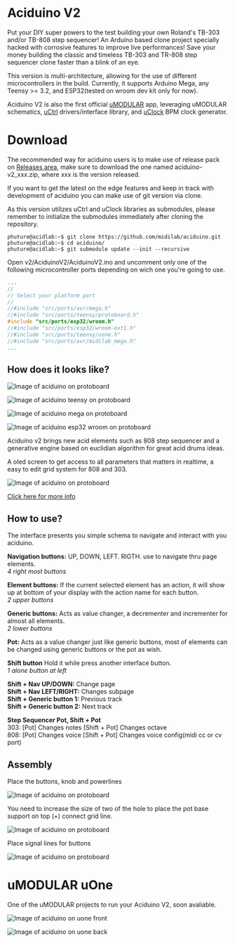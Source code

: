 # Aciduino V2

Put your DIY super powers to the test building your own Roland's TB-303 and/or TB-808 step sequencer! An Arduino based clone project specially hacked with corrosive features to improve live performances! Save your money building the classic and timeless TB-303 and TR-808 step sequencer clone faster than a blink of an eye.

This version is multi-architecture, allowing for the use of different microcontrollers in the build. Currently, it supports Arduino Mega, any Teensy >= 3.2, and ESP32(tested on wroom dev kit only for now).

Aciduino V2 is also the first official [uMODULAR](https://github.com/midilab/uMODULAR) app, leveraging uMODULAR schematics, [uCtrl](https://github.com/midilab/uCtrl) drivers/interface library, and [uClock](https://github.com/midilab/uClock) BPM clock generator.

# Download

The recommended way for aciduino users is to make use of release pack on [Releases area](https://github.com/midilab/aciduino/releases), make sure to download the one named aciduino-v2_xxx.zip, where xxx is the version released.  
  
If you want to get the latest on the edge features and keep in track with development of aciduino you can make use of git version via clone.  
  
As this version utilizes uCtrl and uClock libraries as submodules, please remember to initialize the submodules immediately after cloning the repository.  

```console
phuture@acidlab:~$ git clone https://github.com/midilab/aciduino.git
phuture@acidlab:~$ cd aciduino/
phuture@acidlab:~$ git submodule update --init --recursive
```  

Open v2/AciduinoV2/AciduinoV2.ino and uncomment only one of the following microcontroller ports depending on wich one you're going to use.

```c
...
//
// Select your platform port
//
//#include "src/ports/avr/mega.h"
//#include "src/ports/teensy/protoboard.h"
#include "src/ports/esp32/wroom.h"
//#include "src/ports/esp32/wroom-ext1.h"
//#include "src/ports/teensy/uone.h"
//#include "src/ports/avr/midilab_mega.h"
...
```

## How does it looks like?

![Image of aciduino on protoboard](https://raw.githubusercontent.com/midilab/aciduino/master/v2/hardware/imgs/aciduino_v2_teensy_bb.jpg)

![Image of aciduino teensy on protoboard](https://raw.githubusercontent.com/midilab/aciduino/master/v2/hardware/imgs/aciduino_lite_v2-teensy.png)

![Image of aciduino mega on protoboard](https://raw.githubusercontent.com/midilab/aciduino/master/v2/hardware/imgs/aciduino_v2-avr_mega_bb.png)

![Image of aciduino esp32 wroom on protoboard](https://raw.githubusercontent.com/midilab/aciduino/master/v2/hardware/imgs/aciduino_v2-esp32_bb.png)  

Aciduino v2 brings new acid elements such as 808 step sequencer and a generative engine based on euclidian algorithm for great acid drums ideas.

A oled screen to get access to all parameters that matters in realtime, a easy to edit grid system for 808 and 303.

![Image of aciduino on protoboard](https://raw.githubusercontent.com/midilab/aciduino/master/v2/hardware/imgs/aciduino-v2-808-grid.jpg)

[Click here for more info](https://github.com/midilab/aciduino/tree/master/v2/)

## How to use?

The interface presents you simple schema to navigate and interact with you aciduino.

**Navigation buttons:** UP, DOWN, LEFT. RIGTH. use to navigate thru page elements.  
*4 right most buttons*  

**Element buttons:** If the current selected element has an action, it will show up at bottom of your display with the action name for each button.  
*2 upper buttons*  

**Generic buttons:** Acts as value changer, a decrementer and incrementer for almost all elements.  
*2 lower buttons*  

**Pot:** Acts as a value changer just like generic buttons, most of elements can be changed using generic buttons or the pot as wish.  

**Shift button** Hold it while press another interface button.  
*1 alone button at left*  

**Shift + Nav UP/DOWN:** Change page  
**Shift + Nav LEFT/RIGHT:** Changes subpage  
**Shift + Generic button 1:** Previous track  
**Shift + Generic button 2:** Next track  

**Step Sequencer Pot, Shift + Pot**  
303: [Pot] Changes notes [Shift + Pot] Changes octave   
808: [Pot] Changes voice [Shift + Pot] Changes voice config(midi cc or cv port)  

## Assembly

Place the buttons, knob and powerlines

![Image of aciduino on protoboard](https://raw.githubusercontent.com/midilab/aciduino/master/v2/hardware/imgs/step1.jpg)

You need to increase the size of two of the hole to place the pot base support on top (+) connect grid line.

![Image of aciduino on protoboard](https://raw.githubusercontent.com/midilab/aciduino/master/v2/hardware/imgs/step1_pot_placement.jpg)

Place signal lines for buttons

![Image of aciduino on protoboard](https://raw.githubusercontent.com/midilab/aciduino/master/v2/hardware/imgs/step2.jpg)

# uMODULAR uOne

One of the uMODULAR projects to run your Aciduino V2, soon avaliable.

![Image of aciduino on uone front](https://raw.githubusercontent.com/midilab/aciduino/master/v2/hardware/imgs/uone_umodular.jpg)

![Image of aciduino on uone back](https://raw.githubusercontent.com/midilab/aciduino/master/v2/hardware/imgs/uone_back.jpeg)
